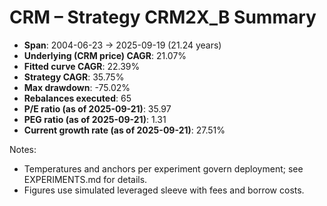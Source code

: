# CRM – Strategy CRM2X_B Summary

- **Span**: 2004-06-23 → 2025-09-19 (21.24 years)
- **Underlying (CRM price) CAGR**: 21.07%
- **Fitted curve CAGR**: 22.39%
- **Strategy CAGR**: 35.75%
- **Max drawdown**: -75.02%
- **Rebalances executed**: 65
- **P/E ratio (as of 2025-09-21)**: 35.97
- **PEG ratio (as of 2025-09-21)**: 1.31
- **Current growth rate (as of 2025-09-21)**: 27.51%

Notes:

- Temperatures and anchors per experiment govern deployment; see EXPERIMENTS.md for details.
- Figures use simulated leveraged sleeve with fees and borrow costs.
